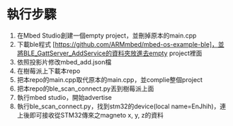 # 執行步驟
1. 在Mbed Studio創建一個empty project，並刪掉原本的main.cpp
2. 下載ble程式 [https://github.com/ARMmbed/mbed-os-example-ble]，並將BLE_GattServer_AddService的資料夾放進去empty project裡面
3. 依照投影片修改mbed_add.json檔
4. 在樹莓派上下載本repo
5. 把本repo的main.cpp取代原本的main.cpp，並complie整個project
6. 把本repo的ble_scan_connect.py丟到樹莓派上面
7. 執行mbed studio，開始advertise
8. 執行ble_scan_connect.py，找到stm32的device(local name=EnJhih)，連上後即可接收從STM32傳來之magneto x, y, z的資料
